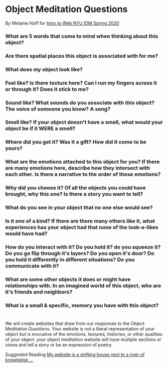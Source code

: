 # Object Meditation Questions
By Melanie Hoff for [Intro to Web NYU IDM Spring 2020](https://docs.google.com/document/d/1dgmh69Em8wQ3QRamSNw6lifpxEu4SkGcdQJ38mnqf00/edit#)

### What are 5 words that come to mind when thinking about this object?

### Are there spatial places this object is associated with for me?

### What does my object look like?

### Feel like? Is there texture here? Can I run my fingers across it or through it? Does it stick to me?

### Sound like? What sounds do you associate with this object? The voice of someone you know? A song?

### Smell like? If your object doesn't have a smell, what would your object be if it WERE a smell?

### Where did you get it? Was it a gift? How did it come to be yours?

### What are the emotions attached to this object for you? If there are many emotions here, describe how they intersect with each other. Is there a narrative to the order of these emotions?

### Why did you choose it? Of all the objects you could have brought, why this one? Is there a story you want to tell?

### What do you see in your object that no one else would see?

### Is it one of a kind? If there are there many others like it, what experiences has your object had that none of the look-a-likes would have had?

### How do you interact with it? Do you hold it? do you squeeze it? Do you go flip through it's layers? Do you open it's door? Do you hold it differently in different situations? Do you communicate with it?

### What are some other objects it does or might have relationships with. In an imagined world of this object, who are it's friends and neighbors?

### What is a small & specific, memory you have with this object?



# 

We will create websites that draw from our responses to the Object Meditation Questions.
Your website is not a literal representation of your object but is evocative of the emotions, textures, histories, or other qualities of your object. 
your object meditation website will have multiple sections or viewa and tell a story or be an expression of poetry. 

Suggested Reading [
My website is a shifting house next to a river of knowledge ...](https://thecreativeindependent.com/people/laurel-schwulst-my-website-is-a-shifting-house-next-to-a-river-of-knowledge-what-could-yours-be/)
